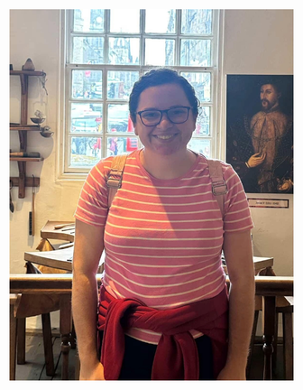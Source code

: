 <img src="https://raw.githubusercontent.com/tgrib/tgrib.github.io/main/phoot.jpg" alt="My Photo" style="float: right; width=300;" >
